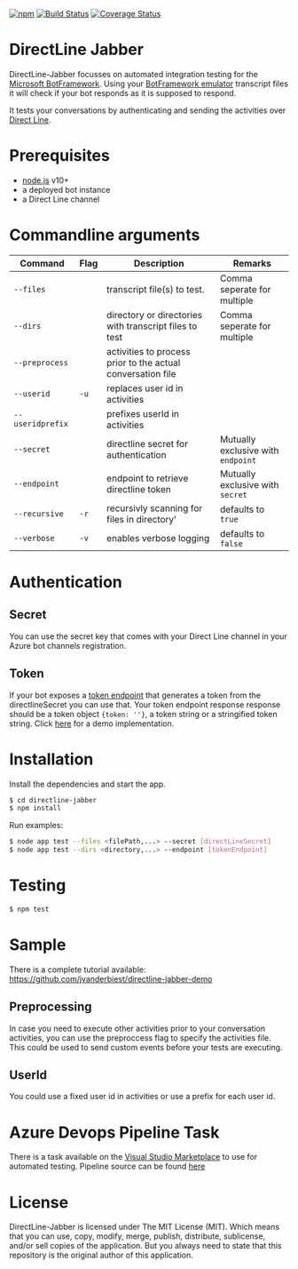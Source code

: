 [![npm](https://img.shields.io/npm/v/directline-jabber.svg)](https://www.npmjs.com/package/directline-jabber) [![Build Status](https://travis-ci.com/jvanderbiest/directline-jabber.svg?branch=master)](https://travis-ci.com/jvanderbiest/directline-jabber) [![Coverage Status](https://coveralls.io/repos/github/jvanderbiest/directline-jabber/badge.svg?branch=master)](https://coveralls.io/github/jvanderbiest/directline-jabber?branch=master)


# DirectLine Jabber
DirectLine-Jabber focusses on automated integration testing for the [Microsoft BotFramework](https://github.com/microsoft/botframework-sdk). Using your [BotFramework emulator](https://github.com/microsoft/BotFramework-Emulator) transcript files it will check if your bot responds as it is supposed to respond.

It tests your conversations by authenticating and sending the activities over [Direct Line]((https://docs.microsoft.com/en-us/azure/bot-service/bot-service-channel-connect-directline?view=azure-bot-service-4.0)). 

# Prerequisites
- [node.js](https://nodejs.org/) v10+
- a deployed bot instance
- a Direct Line channel

# Commandline arguments
| Command | Flag | Description | Remarks
| --- | --- | --- | --- |
| `--files` |  | transcript file(s) to test. | Comma seperate for multiple
| `--dirs` |  | directory or directories with transcript files to test | Comma seperate for multiple
| `--preprocess` | | activities to process prior to the actual conversation file | 
| `--userid` | `-u` | replaces user id in activities | 
| `--useridprefix` | | prefixes userId in activities | 
| `--secret` |  | directline secret for authentication | Mutually exclusive with `endpoint`
| `--endpoint` |  | endpoint to retrieve directline token | Mutually exclusive with `secret`
| `--recursive` | `-r` | recursivly scanning for files in directory' | defaults to `true`
| `--verbose` | `-v` | enables verbose logging | defaults to `false`

# Authentication
## Secret
You can use the secret key that comes with your Direct Line channel in your Azure bot channels registration.

## Token
If your bot exposes a [token endpoint](https://docs.microsoft.com/en-us/azure/bot-service/rest-api/bot-framework-rest-direct-line-3-0-authentication?view=azure-bot-service-4.0) that generates a token from the directlineSecret you can use that. Your token endpoint response response should be a token object `{token: ''}`, a token string or a stringified token string. Click [here](https://github.com/jvanderbiest/directline-jabber-demo) for a demo implementation.

# Installation
Install the dependencies and start the app.

```sh
$ cd directline-jabber
$ npm install
```

Run examples:
```sh
$ node app test --files <filePath,...> --secret [directLineSecret] 
$ node app test --dirs <directory,...> --endpoint [tokenEndpoint] 
```

# Testing
```sh
$ npm test
```

# Sample
There is a complete tutorial available: https://github.com/jvanderbiest/directline-jabber-demo

## Preprocessing
In case you need to execute other activities prior to your conversation activities, you can use the preproccess flag to specify the activities file. This could be used to send custom events before your tests are executing.

## UserId
You could use a fixed user id in activities or use a prefix for each user id.

# Azure Devops Pipeline Task

There is a task available on the [Visual Studio Marketplace](https://marketplace.visualstudio.com/items?itemName=jvanderbiest.directline-jabber-task) to use for automated testing. Pipeline source can be found [here](https://github.com/jvanderbiest/directline-jabber-az-pipeline)

# License
DirectLine-Jabber is licensed under The MIT License (MIT). Which means that you can use, copy, modify, merge, publish, distribute, sublicense, and/or sell copies of the application. But you always need to state that this repository is the original author of this application.